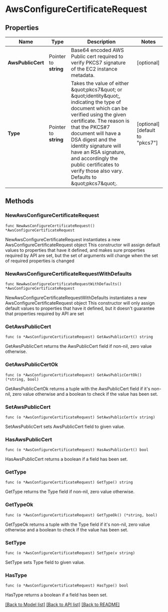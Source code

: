 # AwsConfigureCertificateRequest


## Properties

Name | Type | Description | Notes
------------ | ------------- | ------------- | -------------
**AwsPublicCert** | Pointer to **string** | Base64 encoded AWS Public cert required to verify PKCS7 signature of the EC2 instance metadata. | [optional] 
**Type** | Pointer to **string** | Takes the value of either \&quot;pkcs7\&quot; or \&quot;identity\&quot;, indicating the type of document which can be verified using the given certificate. The reason is that the PKCS#7 document will have a DSA digest and the identity signature will have an RSA signature, and accordingly the public certificates to verify those also vary. Defaults to \&quot;pkcs7\&quot;. | [optional] [default to "pkcs7"]



## Methods


### NewAwsConfigureCertificateRequest

`func NewAwsConfigureCertificateRequest() *AwsConfigureCertificateRequest`

NewAwsConfigureCertificateRequest instantiates a new AwsConfigureCertificateRequest object
This constructor will assign default values to properties that have it defined,
and makes sure properties required by API are set, but the set of arguments
will change when the set of required properties is changed

### NewAwsConfigureCertificateRequestWithDefaults

`func NewAwsConfigureCertificateRequestWithDefaults() *AwsConfigureCertificateRequest`

NewAwsConfigureCertificateRequestWithDefaults instantiates a new AwsConfigureCertificateRequest object
This constructor will only assign default values to properties that have it defined,
but it doesn't guarantee that properties required by API are set


### GetAwsPublicCert

`func (o *AwsConfigureCertificateRequest) GetAwsPublicCert() string`

GetAwsPublicCert returns the AwsPublicCert field if non-nil, zero value otherwise.

### GetAwsPublicCertOk

`func (o *AwsConfigureCertificateRequest) GetAwsPublicCertOk() (*string, bool)`

GetAwsPublicCertOk returns a tuple with the AwsPublicCert field if it's non-nil, zero value otherwise
and a boolean to check if the value has been set.

### SetAwsPublicCert

`func (o *AwsConfigureCertificateRequest) SetAwsPublicCert(v string)`

SetAwsPublicCert sets AwsPublicCert field to given value.


### HasAwsPublicCert

`func (o *AwsConfigureCertificateRequest) HasAwsPublicCert() bool`

HasAwsPublicCert returns a boolean if a field has been set.




### GetType

`func (o *AwsConfigureCertificateRequest) GetType() string`

GetType returns the Type field if non-nil, zero value otherwise.

### GetTypeOk

`func (o *AwsConfigureCertificateRequest) GetTypeOk() (*string, bool)`

GetTypeOk returns a tuple with the Type field if it's non-nil, zero value otherwise
and a boolean to check if the value has been set.

### SetType

`func (o *AwsConfigureCertificateRequest) SetType(v string)`

SetType sets Type field to given value.


### HasType

`func (o *AwsConfigureCertificateRequest) HasType() bool`

HasType returns a boolean if a field has been set.









[[Back to Model list]](../README.md#documentation-for-models) [[Back to API list]](../README.md#documentation-for-api-endpoints) [[Back to README]](../README.md)


